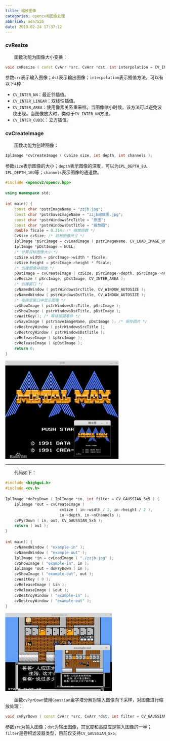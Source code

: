 ```yaml
---
title: 缩放图像
categories: opencv和图像处理
abbrlink: ada752b
date: 2019-02-24 17:37:12
---
```

### cvResize

&emsp;&emsp;函数功能为图像大小变换：<!--more-->

``` cpp
void cvResize ( const CvArr *src, CvArr *dst, int interpolation = CV_INTER_LINEAR );
```

参数`src`表示输入图像；`dst`表示输出图像；`interpolation`表示插值方法，可以有以下`4`种：

- `CV_INTER_NN`：最近邻插值。
- `CV_INTER_LINEAR`：双线性插值。
- `CV_INTER_AREA`：使用像素关系重采样。当图像缩小时候，该方法可以避免波纹出现。当图像放大时，类似于`CV_INTER_NN`方法。
- `CV_INTER_CUBIC`：立方插值。

### cvCreateImage

&emsp;&emsp;函数功能为创建图像：

``` cpp
IplImage *cvCreateImage ( CvSize size, int depth, int channels );
```

参数`size`表示图像的大小；`depth`表示图像的深度，可以为`IPL_DEPTH_8U`、`IPL_DEPTH_16U`等；`channels`表示图像的通道数。

``` cpp
#include <opencv2/opencv.hpp>
​
using namespace std;
​
int main() {
    const char *pstrImageName = "zzjb.jpg";
    const char *pstrSaveImageName = "zzjb缩放图.jpg";
    const char *pstrWindowsSrcTitle = "原图";
    const char *pstrWindowsDstTitle = "缩放图";
    double fScale = 0.314; /* 缩放倍数 */
    CvSize czSize; /* 目标图像尺寸 */
    IplImage *pSrcImage = cvLoadImage ( pstrImageName, CV_LOAD_IMAGE_UNCHANGED );
    IplImage *pDstImage = NULL;
    /* 计算目标图像大小 */
    czSize.width = pSrcImage->width * fScale;
    czSize.height = pSrcImage->height * fScale;
    /* 创建图像并缩放 */
    pDstImage = cvCreateImage ( czSize, pSrcImage->depth, pSrcImage->nChannels );
    cvResize ( pSrcImage, pDstImage, CV_INTER_AREA );
    /* 创建窗口 */
    cvNamedWindow ( pstrWindowsSrcTitle, CV_WINDOW_AUTOSIZE );
    cvNamedWindow ( pstrWindowsDstTitle, CV_WINDOW_AUTOSIZE );
    /* 在指定窗口中显示图像 */
    cvShowImage ( pstrWindowsSrcTitle, pSrcImage );
    cvShowImage ( pstrWindowsDstTitle, pDstImage );
    cvWaitKey(); /* 等待按键事件 */
    cvSaveImage ( pstrSaveImageName, pDstImage ); /* 保存图片 */
    cvDestroyWindow ( pstrWindowsSrcTitle );
    cvDestroyWindow ( pstrWindowsDstTitle );
    cvReleaseImage ( &pSrcImage );
    cvReleaseImage ( &pDstImage );
    return 0;
}
```

<img src="./缩放图像/1.png" height="310" width="358">

---

&emsp;&emsp;代码如下：

``` cpp
#include <highgui.h>
#include <cv.h>
​
IplImage *doPryDown ( IplImage *in, int filter = CV_GAUSSIAN_5x5 ) {
    IplImage *out = cvCreateImage (
                        cvSize ( in->width / 2, in->height / 2 ),
                        in->depth, in->nChannels );
    cvPyrDown ( in, out, CV_GAUSSIAN_5x5 );
    return ( out );
}
​
int main() {
    cvNamedWindow ( "example-in" );
    cvNamedWindow ( "example-out" );
    IplImage *in = cvLoadImage ( "./zzjb.jpg" );
    cvShowImage ( "example-in", in );
    IplImage *out = doPryDown ( in );
    cvShowImage ( "example-out", out );
    cvWaitKey ( 0 );
    cvReleaseImage ( &in );
    cvReleaseImage ( &out );
    cvDestroyWindow ( "example-in" );
    cvDestroyWindow ( "example-out" );
}
```

<img src="./缩放图像/2.png" height="246" width="337">

&emsp;&emsp;函数`cvPyrDown`使用`Gaussian`金字塔分解对输入图像向下采样，对图像进行缩放处理：

``` cpp
void cvPyrDown ( const CvArr *src, CvArr *dst, int filter = CV_GAUSSIAN_5x5 );
```

参数`src`为输入图像；`dst`为输出图像，其宽度和高度应是输入图像的一半；`filter`是卷积滤波器类型，目前仅支持`CV_GAUSSIAN_5x5`。